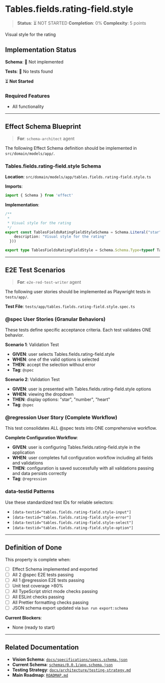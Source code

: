# Tables.fields.rating-field.style

> **Status**: ⏳ NOT STARTED
> **Completion**: 0%
> **Complexity**: 5 points

Visual style for the rating

## Implementation Status

**Schema**: 🔴 Not implemented

**Tests**: 🔴 No tests found

⏳ **Not Started**

### Required Features

- All functionality

---

## Effect Schema Blueprint

> **For**: `schema-architect` agent

The following Effect Schema definition should be implemented in `src/domain/models/app/`.

### Tables.fields.rating-field.style Schema

**Location**: `src/domain/models/app/tables.fields.rating-field.style.ts`

**Imports**:

```typescript
import { Schema } from 'effect'
```

**Implementation**:

```typescript
/**
 * 
 * Visual style for the rating
 */
export const TablesFieldsRatingFieldStyleSchema = Schema.Literal("star", "number", "heart").pipe(Schema.annotations({
    description: "Visual style for the rating"
  }))

export type TablesFieldsRatingFieldStyle = Schema.Schema.Type<typeof TablesFieldsRatingFieldStyleSchema>
```

---

## E2E Test Scenarios

> **For**: `e2e-red-test-writer` agent

The following user stories should be implemented as Playwright tests in `tests/app/`.

**Test File**: `tests/app/tables.fields.rating-field.style.spec.ts`

### @spec User Stories (Granular Behaviors)

These tests define specific acceptance criteria. Each test validates ONE behavior.

**Scenario 1**: Validation Test

- **GIVEN**: user selects Tables.fields.rating-field.style
- **WHEN**: one of the valid options is selected
- **THEN**: accept the selection without error
- **Tag**: `@spec`

**Scenario 2**: Validation Test

- **GIVEN**: user is presented with Tables.fields.rating-field.style options
- **WHEN**: viewing the dropdown
- **THEN**: display options: "star", "number", "heart"
- **Tag**: `@spec`

### @regression User Story (Complete Workflow)

This test consolidates ALL @spec tests into ONE comprehensive workflow.

**Complete Configuration Workflow**:

- **GIVEN**: user is configuring Tables.fields.rating-field.style in the application
- **WHEN**: user completes full configuration workflow including all fields and validations
- **THEN**: configuration is saved successfully with all validations passing and data persists correctly
- **Tag**: `@regression`

### data-testid Patterns

Use these standardized test IDs for reliable selectors:

- `[data-testid="tables.fields.rating-field.style-input"]`
- `[data-testid="tables.fields.rating-field.style-error"]`
- `[data-testid="tables.fields.rating-field.style-select"]`
- `[data-testid="tables.fields.rating-field.style-option"]`

---

## Definition of Done

This property is complete when:

- [ ] Effect Schema implemented and exported
- [ ] All 2 @spec E2E tests passing
- [ ] All 1 @regression E2E tests passing
- [ ] Unit test coverage >80%
- [ ] All TypeScript strict mode checks passing
- [ ] All ESLint checks passing
- [ ] All Prettier formatting checks passing
- [ ] JSON schema export updated via `bun run export:schema`

**Current Blockers**:

- None (ready to start)

---

## Related Documentation

- **Vision Schema**: [`docs/specifications/specs.schema.json`](../specs.schema.json)
- **Current Schema**: [`schemas/0.0.1/app.schema.json`](../../schemas/0.0.1/app.schema.json)
- **Testing Strategy**: [`docs/architecture/testing-strategy.md`](../../architecture/testing-strategy.md)
- **Main Roadmap**: [`ROADMAP.md`](../../../ROADMAP.md)
